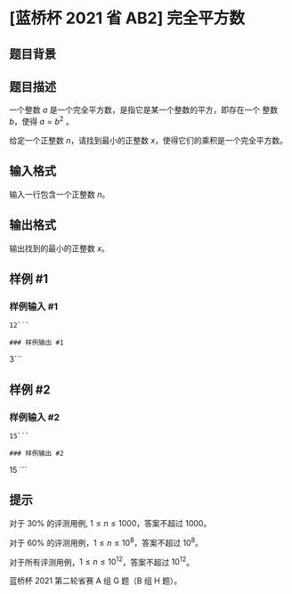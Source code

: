 # [蓝桥杯 2021 省 AB2] 完全平方数

## 题目背景



## 题目描述

一个整数 $a$ 是一个完全平方数，是指它是某一个整数的平方，即存在一个 整数 $b$，使得 $a=b^{2}$ 。

给定一个正整数 $n$，请找到最小的正整数 $x$，使得它们的乘积是一个完全平方数。

## 输入格式

输入一行包含一个正整数 $n$。

## 输出格式

输出找到的最小的正整数 $x$。

## 样例 #1

### 样例输入 #1
```
12```

### 样例输出 #1

```
3```

## 样例 #2

### 样例输入 #2
```
15```

### 样例输出 #2

```
15 ```

## 提示

对于 $30 \%$ 的评测用例, $1 \leq n \leq 1000$，答案不超过 $1000$。

对于 $60 \%$ 的评测用例，$1 \leq n \leq 10^{8}$，答案不超过 $10^{8}$。

对于所有评测用例，$1 \leq n \leq 10^{12}$，答案不超过 $10^{12}$。

蓝桥杯 2021 第二轮省赛 A 组 G 题（B 组 H 题）。
